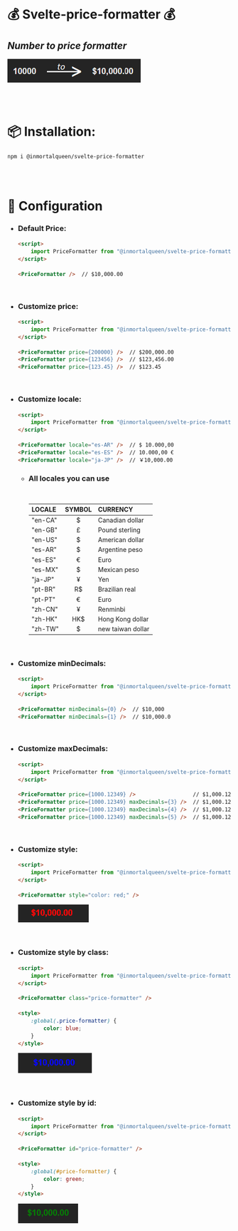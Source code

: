 # 💰 Svelte-price-formatter 💰

## *Number to price formatter*
![1000 to $10,000.00](/src/imgs/example.png)

<br>
<br>

# 📦 Installation:
```
npm i @inmortalqueen/svelte-price-formatter
```

<br>
<br>

# 🔧 Configuration

* ### Default Price:
    ``` HTML
    <script>
        import PriceFormatter from "@inmortalqueen/svelte-price-formatter";
    </script>
    
    <PriceFormatter />  // $10,000.00
    ```

<br>

* ### Customize price:
    ``` HTML
    <script>
        import PriceFormatter from "@inmortalqueen/svelte-price-formatter";
    </script>

    <PriceFormatter price={200000} />  // $200,000.00
    <PriceFormatter price={123456} />  // $123,456.00
    <PriceFormatter price={123.45} />  // $123.45
    ```

<br>

* ### Customize locale:
    ``` HTML
    <script>
        import PriceFormatter from "@inmortalqueen/svelte-price-formatter";
    </script>

    <PriceFormatter locale="es-AR" />  // $ 10.000,00
    <PriceFormatter locale="es-ES" />  // 10.000,00 €
    <PriceFormatter locale="ja-JP" />  // ￥10,000.00
    ```
    * ### All locales you can use
        <br>

        | LOCALE  | SYMBOL | CURRENCY          |
        |:--------|:------:|:------------------|
        | "en-CA" | $      | Canadian dollar   |
        | "en-GB" | £      | Pound sterling    |
        | "en-US" | $      | American dollar   |
        | "es-AR" | $      | Argentine peso    |
        | "es-ES" | €      | Euro              |
        | "es-MX" | $      | Mexican peso      |
        | "ja-JP" | ¥      | Yen               |
        | "pt-BR" | R$     | Brazilian real    |
        | "pt-PT" | €      | Euro              |
        | "zh-CN" | ¥      | Renminbi          |
        | "zh-HK" | HK$    | Hong Kong dollar  |
        | "zh-TW" | $      | new taiwan dollar |

<br>

* ### Customize minDecimals:
    ``` HTML
    <script>
        import PriceFormatter from "@inmortalqueen/svelte-price-formatter";
    </script>

    <PriceFormatter minDecimals={0} />  // $10,000
    <PriceFormatter minDecimals={1} />  // $10,000.0
    ```

<br>

* ### Customize maxDecimals:
    ``` HTML
    <script>
        import PriceFormatter from "@inmortalqueen/svelte-price-formatter";
    </script>
    
    <PriceFormatter price={1000.12349} />                  // $1,000.12
    <PriceFormatter price={1000.12349} maxDecimals={3} />  // $1,000.123
    <PriceFormatter price={1000.12349} maxDecimals={4} />  // $1,000.1235    X >= 5 = true  -->  9.12349 = 9.1235
    <PriceFormatter price={1000.12349} maxDecimals={5} />  // $1,000.12349
    ```

<br>

* ### Customize style:
    ``` HTML
    <script>
        import PriceFormatter from "@inmortalqueen/svelte-price-formatter";
    </script>
    
    <PriceFormatter style="color: red;" />
    ```
    ![$10,000.00](/src/imgs/style.png)

<br>

* ### Customize style by class:
    ``` HTML
    <script>
        import PriceFormatter from "@inmortalqueen/svelte-price-formatter";
    </script>
    
    <PriceFormatter class="price-formatter" />

    <style>
        :global(.price-formatter) {
            color: blue;
        }
    </style>
    ```
    ![$10,000.00](/src/imgs/class.png)

<br>

* ### Customize style by id:
    ``` HTML
    <script>
        import PriceFormatter from "@inmortalqueen/svelte-price-formatter";
    </script>
    
    <PriceFormatter id="price-formatter" />

    <style>
        :global(#price-formatter) {
            color: green;
        }
    </style>
    ```
    ![$10,000.00](/src/imgs/id.png)